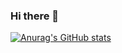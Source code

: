 ### Hi there 👋

[![Anurag's GitHub stats](https://github-readme-stats.vercel.app/api?username=jackboxx&theme=synthwave)](https://github.com/anuraghazra/github-readme-stats)
